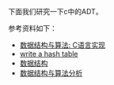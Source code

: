 下面我们研究一下c中的ADT。

参考资料如下：

- [数据结构与算法: C语言实现](http://blog.csdn.net/column/details/datastructureofc.html)
- [write a hash table](https://github.com/jamesroutley/write-a-hash-table)
- [数据结构](https://book.douban.com/subject/2024655/)
- [数据结构与算法分析](https://book.douban.com/subject/1139426/)